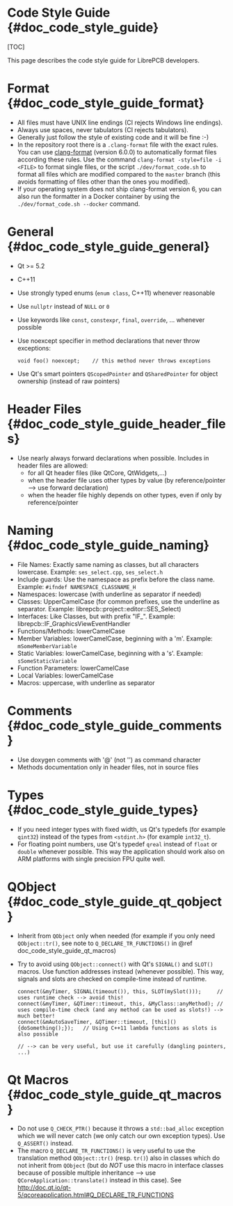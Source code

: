 Code Style Guide {#doc_code_style_guide}
========================================

[TOC]

This page describes the code style guide for LibrePCB developers.


# Format {#doc_code_style_guide_format}

- All files must have UNIX line endings (CI rejects Windows line endings).
- Always use spaces, never tabulators (CI rejects tabulators).
- Generally just follow the style of existing code and it will be fine :-)
- In the repository root there is a `.clang-format` file with the exact rules.
  You can use [clang-format](https://clang.llvm.org/docs/ClangFormat.html)
  (version 6.0.0) to automatically format files according these rules. Use the
  command `clang-format -style=file -i <FILE>` to format single files, or the
  script `./dev/format_code.sh` to format all files which are modified compared
  to the `master` branch (this avoids formatting of files other than the ones
  you modified).
- If your operating system does not ship clang-format version 6, you can also
  run the formatter in a Docker container by using the `./dev/format_code.sh
  --docker` command.


# General {#doc_code_style_guide_general}

- Qt >= 5.2
- C++11
- Use strongly typed enums (`enum class`, C++11) whenever reasonable
- Use `nullptr` instead of `NULL` or `0`
- Use keywords like `const`, `constexpr`, `final`, `override`, ... whenever possible
- Use noexcept specifier in method declarations that never throw exceptions:

      void foo() noexcept;    // this method never throws exceptions

- Use Qt's smart pointers `QScopedPointer` and `QSharedPointer` for object ownership (instead of raw pointers)


# Header Files {#doc_code_style_guide_header_files}

- Use nearly always forward declarations when possible. Includes in header files are allowed:
    - for all Qt header files (like QtCore, QtWidgets,...)
    - when the header file uses other types by value (by reference/pointer --> use forward declaration)
    - when the header file highly depends on other types, even if only by reference/pointer


# Naming {#doc_code_style_guide_naming}

- File Names: Exactly same naming as classes, but all characters lowercase. Example: `ses_select.cpp`, `ses_select.h`
- Include guards: Use the namespace as prefix before the class name. Example: `#ifndef NAMESPACE_CLASSNAME_H`
- Namespaces: lowercase (with underline as separator if needed)
- Classes: UpperCamelCase (for common prefixes, use the underline as separator. Example: librepcb::project::editor::SES_Select)
- Interfaces: Like Classes, but with prefix "IF_". Example: librepcb::IF_GraphicsViewEventHandler
- Functions/Methods: lowerCamelCase
- Member Variables: lowerCamelCase, beginning with a 'm'. Example: `mSomeMemberVariable`
- Static Variables: lowerCamelCase, beginning with a 's'. Example: `sSomeStaticVariable`
- Function Parameters: lowerCamelCase
- Local Variables: lowerCamelCase
- Macros: uppercase, with underline as separator


# Comments {#doc_code_style_guide_comments}

- Use doxygen comments with '@' (not '\') as command character
- Methods documentation only in header files, not in source files


# Types {#doc_code_style_guide_types}

- If you need integer types with fixed width, us Qt's typedefs (for example `qint32`) instead of the
  types from `<stdint.h>` (for example `int32_t`).
- For floating point numbers, use Qt's typedef `qreal` instead of `float` or `double` whenever possible.
  This way the application should work also on ARM platforms with single precision FPU quite well.


# QObject {#doc_code_style_guide_qt_qobject}

- Inherit from `QObject` only when needed (for example if you only need `QObject::tr()`, see note to
  `Q_DECLARE_TR_FUNCTIONS()` in @ref doc_code_style_guide_qt_macros)
- Try to avoid using `QObject::connect()` with Qt's `SIGNAL()` and `SLOT()` macros. Use function
  addresses instead (whenever possible). This way, signals and slots are checked on compile-time
  instead of runtime.

      connect(&myTimer, SIGNAL(timeout()), this, SLOT(mySlot()));     // uses runtime check --> avoid this!
      connect(&myTimer, &QTimer::timeout, this, &MyClass::anyMethod); // uses compile-time check (and any method can be used as slots!) --> much better!
      connect(&mAutoSaveTimer, &QTimer::timeout, [this](){doSomething();});   // Using C++11 lambda functions as slots is also possible
                                                                              // --> can be very useful, but use it carefully (dangling pointers, ...)


# Qt Macros {#doc_code_style_guide_qt_macros}

- Do not use `Q_CHECK_PTR()` because it throws a `std::bad_alloc` exception which we will never
  catch (we only catch our own exception types). Use `Q_ASSERT()` instead.
- The macro `Q_DECLARE_TR_FUNCTIONS()` is very useful to use the translation method `QObject::tr()`
  (resp. `tr()`) also in classes which do not inherit from `QObject` (but do *NOT* use this macro in
  interface classes because of possible multiple inheritance --> use `QCoreApplication::translate()`
  instead in this case). See http://doc.qt.io/qt-5/qcoreapplication.html#Q_DECLARE_TR_FUNCTIONS
